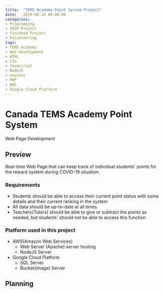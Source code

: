```yaml
---
title:  "TEMS Academy Point System Project"
date:   2020-06-10 00:06:00
categories:
- Programming
- 2020 Project
- Finished Project
- Volunteering
tags:
- TEMS Academy
- Web Development
- HTML
- CSS
- Javascript
- NodeJS
- express
- PHP
- AWS
- Google Cloud Platform
---
```


<h1>Canada TEMS Academy Point System</h1>
Web Page Development

## Preview
Real-time Web Page that can keep track of individual students' points for the reward system during COVID-19 situation.

### Requirements
* Students should be able to access their current point status with some details and their current ranking in the system
* All data should be up-to-date at all times
* Teachers(Tutors) should be able to give or subtract the points as needed, but students' should not be able to access this function

### Platform used in this project
* AWS(Amazon Web Services)
    * Web Server (Apache) server hosting
    * NodeJS Server
* Google Cloud Platform
    * SQL Server
    * Bucket(image) Server

## Planning